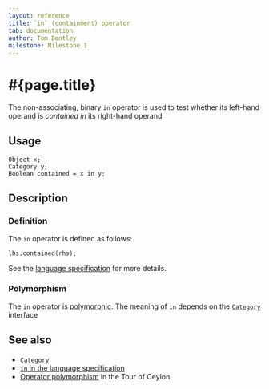 ```yaml
---
layout: reference
title: `in` (containment) operator
tab: documentation
author: Tom Bentley
milestone: Milestone 1
---
```


# #{page.title}

The non-associating, binary `in` operator is used to test whether its left-hand 
operand is *contained in* its right-hand operand

## Usage 

    Object x;
    Category y;
    Boolean contained = x in y;

## Description

### Definition
The `in` operator is defined as follows:

    lhs.contained(rhs);

See the [language specification](#{site.urls.spec}#equalityandcomparisonoperators) for more details.

### Polymorphism

The `in` operator is [polymorphic](/documentation/reference/operator/operator-polymorphism). 
The meaning of `in` depends on the 
[`Category`](../../ceylon.language/Category) interface

## See also

* [`Category`](../../ceylon.language/Category)
* [`in` in the language specification](#{site.urls.spec}#equalityandcomparisonoperators)
* [Operator polymorphism](/documentation/tour/language-module/#operator_polymorphism) 
  in the Tour of Ceylon

